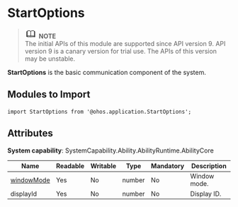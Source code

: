 # StartOptions

> ![icon-note.gif](public_sys-resources/icon-note.gif) **NOTE**<br/>
> The initial APIs of this module are supported since API version 9. API version 9 is a canary version for trial use. The APIs of this version may be unstable. 


**StartOptions** is the basic communication component of the system.


## Modules to Import


```
import StartOptions from '@ohos.application.StartOptions';
```

## Attributes

**System capability**: SystemCapability.Ability.AbilityRuntime.AbilityCore

| Name| Readable| Writable| Type| Mandatory| Description|
| -------- | -------- | -------- | -------- | -------- | -------- |
| [windowMode](js-apis-window.md#windowmode) | Yes| No| number | No| Window mode.|
| displayId | Yes| No| number | No| Display ID.|

